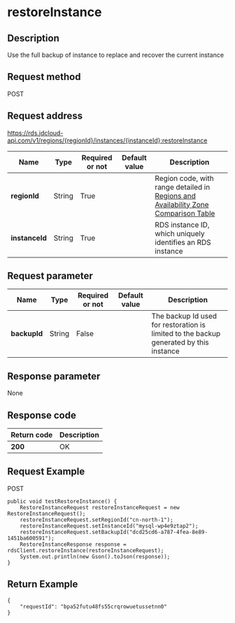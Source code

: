 # restoreInstance


## Description
Use the full backup of instance to replace and recover the current instance

## Request method
POST

## Request address
https://rds.jdcloud-api.com/v1/regions/{regionId}/instances/{instanceId}:restoreInstance

|Name|Type|Required or not|Default value|Description|
|---|---|---|---|---|
|**regionId**|String|True| |Region code, with range detailed in [Regions and Availability Zone Comparison Table](../Enum-Definitions/Regions-AZ.md)|
|**instanceId**|String|True| |RDS instance ID, which uniquely identifies an RDS instance|

## Request parameter
|Name|Type|Required or not|Default value|Description|
|---|---|---|---|---|
|**backupId**|String|False| |The backup Id used for restoration is limited to the backup generated by this instance|


## Response parameter
None


## Response code
|Return code|Description|
|---|---|
|**200**|OK|

## Request Example
POST
```
public void testRestoreInstance() {
    RestoreInstanceRequest restoreInstanceRequest = new RestoreInstanceRequest();
    restoreInstanceRequest.setRegionId("cn-north-1");
    restoreInstanceRequest.setInstanceId("mysql-wp4e9ztap2");
    restoreInstanceRequest.setBackupId("dcd25cd6-a787-4fea-8e89-1451ba600591");
    RestoreInstanceResponse response = rdsClient.restoreInstance(restoreInstanceRequest);
    System.out.println(new Gson().toJson(response));
}

```

## Return Example
```
{
    "requestId": "bpa52futu48fs55crqrowuetussetnn0"
}
```
